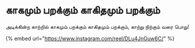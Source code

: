# காகமும் பறக்கும் காகிதமும் பறக்கும்

அடிக்கின்ற காற்றில் காகமும் பறக்கும் காகிதமும் பறக்கும், காற்று நிற்கும் வரை பொறு!

{% embed url="https://www.instagram.com/reel/DLu4JnGuw6C/" %}
